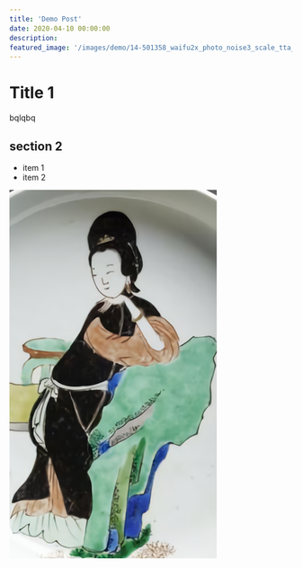 ```yaml
---
title: 'Demo Post'
date: 2020-04-10 00:00:00
description: 
featured_image: '/images/demo/14-501358_waifu2x_photo_noise3_scale_tta_1.png'
---
```


# Title 1

bqlqbq

## section 2
- item 1
- item 2

![a lovely lady](images/demo/14-501358_waifu2x_photo_noise3_scale_tta_1.png)

<!--stackedit_data:
eyJoaXN0b3J5IjpbLTE2OTQwODcyNzYsLTE2NTk4OTQyOSw4ND
g4NDk1MTJdfQ==
-->